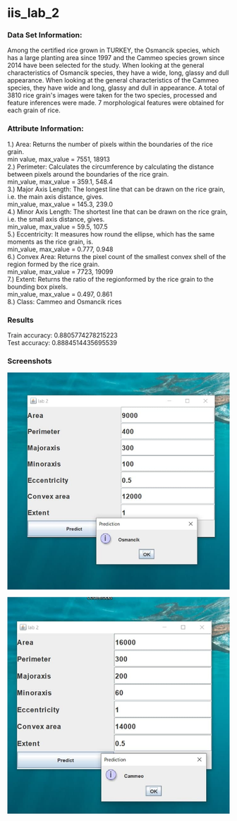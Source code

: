 # iis_lab_2
### Data Set Information:

Among the certified rice grown in TURKEY, the Osmancik species, which has a large planting area since 1997 and the Cammeo species grown since 2014 have been selected for the study. When looking at the general characteristics of Osmancik species, they have a wide, long, glassy and dull appearance. When looking at the general characteristics of the Cammeo species, they have wide and long, glassy and dull in appearance. A total of 3810 rice grain's images were taken for the two species, processed and feature inferences were made. 7 morphological features were obtained for each grain of rice.

### Attribute Information:

1.) Area: Returns the number of pixels within the boundaries of the rice grain.\
min value, max_value = 7551, 18913\
2.) Perimeter: Calculates the circumference by calculating the distance between pixels around the boundaries of the rice grain.\
min_value, max_value = 359.1, 548.4\
3.) Major Axis Length: The longest line that can be drawn on the rice grain, i.e. the main axis distance, gives.\
min_value, max_value = 145.3, 239.0\
4.) Minor Axis Length: The shortest line that can be drawn on the rice grain, i.e. the small axis distance, gives.\
min_value, max_value = 59.5, 107.5\
5.) Eccentricity: It measures how round the ellipse, which has the same moments as the rice grain, is.\
min_value, max_value = 0.777, 0.948\
6.) Convex Area: Returns the pixel count of the smallest convex shell of the region formed by the rice grain.\
min_value, max_value = 7723, 19099\
7.) Extent: Returns the ratio of the regionformed by the rice grain to the bounding box pixels.\
min_value, max_value = 0.497, 0.861\
8.) Class: Cammeo and Osmancik rices

### Results
Train accuracy: 0.8805774278215223\
Test accuracy: 0.8884514435695539

### Screenshots

![](https://github.com/SemyonKhimich/iis_lab_2/blob/main/screenshot1.jpg?raw=true)

![](https://github.com/SemyonKhimich/iis_lab_2/blob/main/screenshot2.jpg?raw=true)
